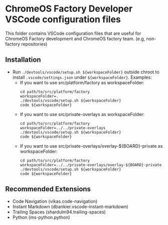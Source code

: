 # ChromeOS Factory Developer VSCode configuration files

This folder contains VSCode configuration files that are useful for
ChromeOS Factory development and ChromeOS factory team.
(e.g, non-factory repositories)

## Installation

* Run `./devtools/vscode/setup.sh ${workspaceFolder}` outside chroot to install
  `.vscode/settings.json` under `${workspaceFolder}`. Examples:
  * If you want to use src/platform/factory as workspaceFolder:
    ```
    cd path/to/src/platform/factory
    workspaceFolder=.
    ./devtools/vscode/setup.sh ${workspaceFolder}
    code ${workspaceFolder}
    ```
  * If you want to use src/private-overlays as workspaceFolder:
    ```
    cd path/to/src/platform/factory
    workspaceFolder=../../private-overlays
    ./devtools/vscode/setup.sh ${workspaceFolder}
    code ${workspaceFolder}
    ```
  * If you want to use src/private-overlays/overlay-${BOARD}-private as
    workspaceFolder:
    ```
    cd path/to/src/platform/factory
    workspaceFolder=../../private-overlays/overlay-${BOARD}-private
    ./devtools/vscode/setup.sh ${workspaceFolder}
    code ${workspaceFolder}
    ```

## Recommended Extensions

* Code Navigation (vikas.code-navigation)
* Instant Markdown (dbankier.vscode-instant-markdown)
* Trailing Spaces (shardulm94.trailing-spaces)
* Python (ms-python.python)
